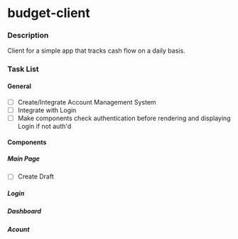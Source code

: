 # budget-client

### Description
Client for a simple app that tracks cash flow on a daily basis.

### Task List

#### General
- [ ] Create/Integrate Account Management System
- [ ] Integrate with Login
- [ ] Make components check authentication before rendering and displaying Login if not auth'd

#### Components

##### Main Page
- [ ] Create Draft

##### Login

##### Dashboard

##### Acount 
